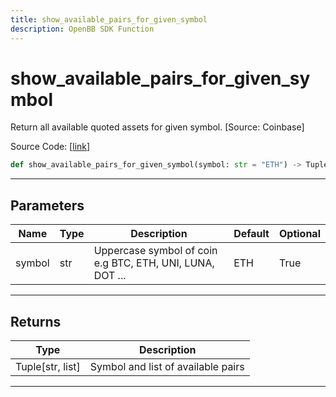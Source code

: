 ```yaml
---
title: show_available_pairs_for_given_symbol
description: OpenBB SDK Function
---
```


# show_available_pairs_for_given_symbol

Return all available quoted assets for given symbol. [Source: Coinbase]

Source Code: [[link](https://github.com/OpenBB-finance/OpenBBTerminal/tree/main/openbb_terminal/cryptocurrency/due_diligence/coinbase_model.py#L21)]
```python
def show_available_pairs_for_given_symbol(symbol: str = "ETH") -> Tuple[str, list]
```
---
## Parameters
| Name | Type | Description | Default | Optional |
| ---- | ---- | ----------- | ------- | -------- |
| symbol | str | Uppercase symbol of coin e.g BTC, ETH, UNI, LUNA, DOT ... | ETH | True |

---
## Returns
| Type | Description |
| ---- | ----------- |
| Tuple[str, list] | Symbol and list of available pairs |
---
